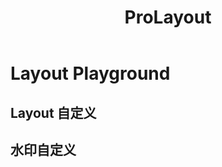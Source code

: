 ﻿---
title: ProLayout
atomId: ProLayout
nav:
  title: Playground
  path: /playground
---

# Layout Playground

## Layout 自定义

<code src="../../packages/layout/src/demos/dynamic-settings.tsx"  background="var(--main-bg-color)" iframe="500" title="属性展示"></code>

## 水印自定义

<code src="../../packages/layout/src/components/WaterMark/demos/custom.tsx" background="var(--main-bg-color)" iframe="500"></code>
